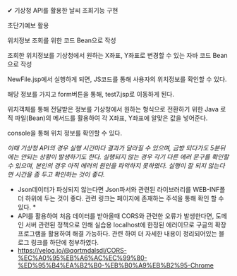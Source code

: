 ✔︎ 기상청 API를 활용한 날씨 조회기능 구현

초단기예보 활용

위치정보 조회를 위한 코드 Bean으로 작성

조회한 위치정보를 기상청에서 원하는 X좌표, Y좌표로 변경할 수 있는 자바 코드 Bean으로 작성

NewFile.jsp에서 실행하게 되면, JS코드를 통해 사용자의 위치정보를 확인할 수 있다.

해당 정보를 가지고 form버튼을 통해, test7.jsp로 이동하게 된다.

위치객체를 통해 전달받은 정보를 기상청에서 원하는 형식으로 전환하기 위한 Java 로직 파일(Bean)의 메서드를 활용하여 각 X좌표, Y좌표에 알맞은 값을 넣어준다.

console을 통해 위치 정보를 확인할 수 있다.

*이때 기상청 API의 경우 실행 시간마다 결과가 달라질 수 있으며, 금방 되다가도 5분뒤에는 안되는 상황이 발생하기도 한다. 실행되지 않는 경우 각기 다른 에러 문구를 확인할 수 있으며, 본인의 경우 아직 에러의 원인을 파악하지 못하였다. 실행이 잘 되지 않는다면 시간을 좀 두고 확인하는 것이 좋다.*
* Json데이터가 파싱되지 않는다면 Json파서와 관련된 라이브러리를 WEB-INF폴더 하위에 두는 것이 좋다. 관련 링크는 페이지에 존재하는 주석을 통해 확인 할 수 있다. *
* API를 활용하여 처음 데이터를 받아올때 CORS와 관련한 오류가 발생한다면, 도메인 서버 관련된 정책으로 인해 실습용 localhost에 한정된 에러이므로 구글의 확장프로그램을 활용하여 해결 가능하다. 관련 하여 더 자세한 내용이 정리되어있는 블로그 링크를 하단에 첨부하였다.
* https://velog.io/@qortmdalsdl/CORS-%EC%A0%95%EB%A6%AC%EC%99%80-%ED%95%B4%EA%B2%B0-%EB%B0%A9%EB%B2%95-Chrome
